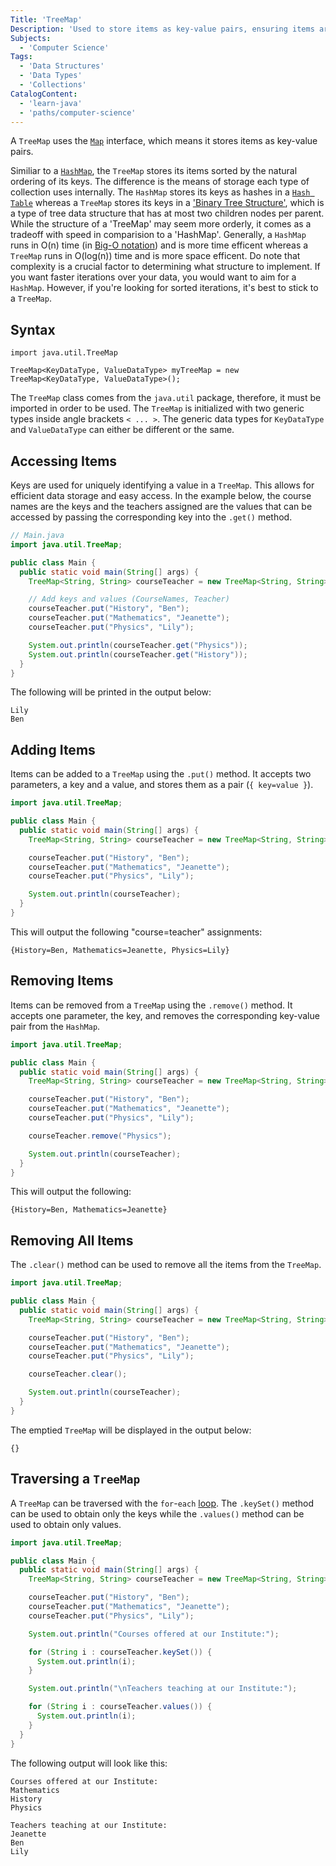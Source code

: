 ```yaml
---
Title: 'TreeMap'
Description: 'Used to store items as key-value pairs, ensuring items are sorted in a natural key order. The keys and values can be either the same or of different types.'
Subjects:
  - 'Computer Science'
Tags:
  - 'Data Structures'
  - 'Data Types'
  - 'Collections'
CatalogContent:
  - 'learn-java'
  - 'paths/computer-science'
---
```


A `TreeMap` uses the [`Map`](https://www.codecademy.com/resources/docs/java/map) interface, which means it stores items as key-value pairs.

Similiar to a [`HashMap`](https://www.codecademy.com/resources/docs/java/hashmap), the `TreeMap` stores its items sorted by the natural ordering of its keys. The difference is the means of storage each type of collection uses internally. The `HashMap` stores its keys as hashes in a [`Hash Table`](https://www.codecademy.com/resources/docs/general/hash-table) whereas a `TreeMap` stores its keys in a ['Binary Tree Structure'](https://www.codecademy.com/resources/docs/general/binary-search-tree), which is a type of tree data structure that has at most two children nodes per parent. While the structure of a 'TreeMap' may seem more orderly, it comes as a tradeoff with speed in comparision to a 'HashMap'. Generally, a `HashMap` runs in O(n) time (in [Big-O notation](https://www.codecademy.com/resources/docs/general/big-o-notation)) and is more time efficent whereas a `TreeMap` runs in O(log(n)) time and is more space efficent. Do note that complexity is a crucial factor to determining what structure to implement. If you want faster iterations over your data, you would want to aim for a `HashMap`. However, if you're looking for sorted iterations, it's best to stick to a `TreeMap`. 

## Syntax

```pseudo
import java.util.TreeMap

TreeMap<KeyDataType, ValueDataType> myTreeMap = new TreeMap<KeyDataType, ValueDataType>();
```

The `TreeMap` class comes from the `java.util` package, therefore, it must be imported in order to be used. The `TreeMap` is initialized with two generic types inside angle brackets `< ... >`. The generic data types for `KeyDataType` and `ValueDataType` can either be different or the same.

## Accessing Items

Keys are used for uniquely identifying a value in a `TreeMap`. This allows for efficient data storage and easy access. In the example below, the course names are the keys and the teachers assigned are the values that can be accessed by passing the corresponding key into the `.get()` method.

```java
// Main.java
import java.util.TreeMap;

public class Main {
  public static void main(String[] args) {
    TreeMap<String, String> courseTeacher = new TreeMap<String, String>();

    // Add keys and values (CourseNames, Teacher)
    courseTeacher.put("History", "Ben");
    courseTeacher.put("Mathematics", "Jeanette");
    courseTeacher.put("Physics", "Lily");

    System.out.println(courseTeacher.get("Physics"));
    System.out.println(courseTeacher.get("History"));
  }
}
```

The following will be printed in the output below:

```shell
Lily
Ben
```

## Adding Items

Items can be added to a `TreeMap` using the `.put()` method. It accepts two parameters, a key and a value, and stores them as a pair (`{ key=value }`).

```java
import java.util.TreeMap;

public class Main {
  public static void main(String[] args) {
    TreeMap<String, String> courseTeacher = new TreeMap<String, String>();

    courseTeacher.put("History", "Ben");
    courseTeacher.put("Mathematics", "Jeanette");
    courseTeacher.put("Physics", "Lily");

    System.out.println(courseTeacher);
  }
}
```

This will output the following "course=teacher" assignments:

```shell
{History=Ben, Mathematics=Jeanette, Physics=Lily}
```

## Removing Items

Items can be removed from a `TreeMap` using the `.remove()` method. It accepts one parameter, the key, and removes the corresponding key-value pair from the `HashMap`.

```java
import java.util.TreeMap;

public class Main {
  public static void main(String[] args) {
    TreeMap<String, String> courseTeacher = new TreeMap<String, String>();

    courseTeacher.put("History", "Ben");
    courseTeacher.put("Mathematics", "Jeanette");
    courseTeacher.put("Physics", "Lily");

    courseTeacher.remove("Physics");

    System.out.println(courseTeacher);
  }
}
```

This will output the following:

```shell
{History=Ben, Mathematics=Jeanette}
```

## Removing All Items

The `.clear()` method can be used to remove all the items from the `TreeMap`.

```java
import java.util.TreeMap;

public class Main {
  public static void main(String[] args) {
    TreeMap<String, String> courseTeacher = new TreeMap<String, String>();

    courseTeacher.put("History", "Ben");
    courseTeacher.put("Mathematics", "Jeanette");
    courseTeacher.put("Physics", "Lily");

    courseTeacher.clear();

    System.out.println(courseTeacher);
  }
}
```

The emptied `TreeMap` will be displayed in the output below:

```shell
{}
```

## Traversing a `TreeMap`

A `TreeMap` can be traversed with the `for`-`each` [loop](https://www.codecademy.com/resources/docs/java/loops). The `.keySet()` method can be used to obtain only the keys while the `.values()` method can be used to obtain only values.

```java
import java.util.TreeMap;

public class Main {
  public static void main(String[] args) {
    TreeMap<String, String> courseTeacher = new TreeMap<String, String>();

    courseTeacher.put("History", "Ben");
    courseTeacher.put("Mathematics", "Jeanette");
    courseTeacher.put("Physics", "Lily");

    System.out.println("Courses offered at our Institute:");

    for (String i : courseTeacher.keySet()) {
      System.out.println(i);
    }

    System.out.println("\nTeachers teaching at our Institute:");

    for (String i : courseTeacher.values()) {
      System.out.println(i);
    }
  }
}
```

The following output will look like this:

```shell
Courses offered at our Institute:
Mathematics
History
Physics

Teachers teaching at our Institute:
Jeanette
Ben
Lily
```
